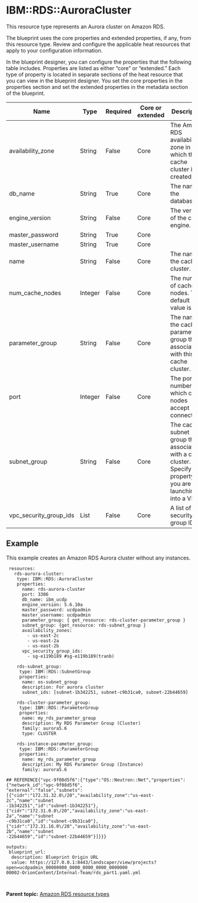 # IBM::RDS::AuroraCluster

This resource type represents an Aurora cluster on Amazon RDS.

The blueprint uses the core properties and extended properties, if any, from this resource type. Review and configure the applicable heat resources that apply to your configuration information.

In the blueprint designer, you can configure the properties that the following table includes. Properties are listed as either “core” or “extended.” Each type of property is located in separate sections of the heat resource that you can view in the blueprint designer. You set the core properties in the properties section and set the extended properties in the metadata section of the blueprint.

|Name|Type|Required|Core or extended|Description|
|----|----|--------|----------------|-----------|
|availability\_zone|String|False|Core|The Amazon RDS availability zone in which the cache cluster is created.|
|db\_name|String|True|Core|The name of the database.|
|engine\_version|String|False|Core|The version of the cache engine.|
|master\_password|String|True|Core| |
|master\_username|String|True|Core| |
|name|String|False|Core|The name of the cache cluster.|
|num\_cache\_nodes|Integer|False|Core|The number of cache nodes. The default value is 1.|
|parameter\_group|String|False|Core|The name of the cache parameter group that is associated with this cache cluster.|
|port|Integer|False|Core|The port number on which cache nodes accept connections.|
|subnet\_group|String|False|Core|The cache subnet group that is associated with a cache cluster. Specify this property if you are launching into a VPC.|
|vpc\_security\_group\_ids|List|False|Core|A list of VPC security group IDs.|

## Example

This example creates an Amazon RDS Aurora cluster without any instances.

```
 resources:
   rds-aurora-cluster:  
    type: IBM::RDS::AuroraCluster
    properties:
      name: rds-aurora-cluster
      port: 3306
      db_name: ibm_ucdp
      engine_version: 5.6.10a
      master_password: ucdpadmin
      master_username: ucdpadmin
      parameter_group: { get_resource: rds-cluster-parameter_group }
      subnet_group: {get_resource: rds-subnet_group }
      availability_zones:
        - us-east-2c
        - us-east-2a
        - us-east-2b
      vpc_security_group_ids:
        - sg-e119b189 #sg-e119b189(tranb)

    rds-subnet_group:
     type: IBM::RDS::SubnetGroup
     properties:
      name: os-subnet_group
      description: For aurora cluster
      subnet_ids: [subnet-1b342251, subnet-c9b31ca0, subnet-22b44659]

    rds-cluster-parameter_group:
     type: IBM::RDS::ParameterGroup
     properties:
      name: my_rds_parameter_group
      description: My RDS Parameter Group (Cluster)
      family: aurora5.6
      type: CLUSTER

    rds-instance-parameter_group:
     type: IBM::RDS::ParameterGroup
     properties:
      name: my_rds_parameter_group
      description: My RDS Parameter Group (Instance)
      family: aurora5.6

## REFERENCE{"vpc-9f08d5f6":{"type":"OS::Neutron::Net","properties":{"network_id":"vpc-9f08d5f6",
"external":"false","subnets":[{"cidr":"172.31.32.0\/20","availability_zone":"us-east-2c","name":"subnet
-1b342251","id":"subnet-1b342251"},{"cidr":"172.31.0.0\/20","availability_zone":"us-east-2a","name":"subnet
-c9b31ca0","id":"subnet-c9b31ca0"},{"cidr":"172.31.16.0\/20","availability_zone":"us-east-2b","name":"subnet
-22b44659","id":"subnet-22b44659"}]}}}

outputs: 
 blueprint_url:
  description: Blueprint Origin URL
  value: https://127.0.0.1:8443/landscaper/view/projects?open=ucdpadmin_00000000_0000_0000_0000_0000000
00002-OrionContent/Internal-Team/rds_part1.yaml.yml

    
```

**Parent topic:** [Amazon RDS resource types](../../com.ibm.edt.heat.reference.doc/topics/ref_heat_types_rds.md)

